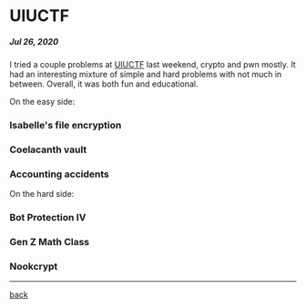 # UIUCTF

##### Jul 26, 2020

I tried a couple problems at [UIUCTF](https://ctftime.org/event/1075) last weekend, crypto and pwn
mostly. It had an interesting mixture of simple and hard problems with not much in between. Overall,
it was both fun and educational.

On the easy side:

### Isabelle's file encryption

### Coelacanth vault

### Accounting accidents

On the hard side:

### Bot Protection IV

### Gen Z Math Class

### Nookcrypt

---

[back](/)
